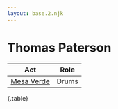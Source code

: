 ```yaml
---
layout: base.2.njk
---
```


# Thomas Paterson

| Act | Role |
|---|---|
| [Mesa Verde](../mesa-verde) | Drums |

{.table}